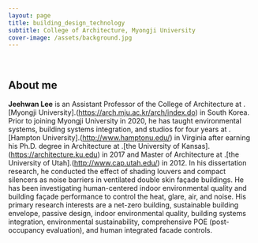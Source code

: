```yaml
---
layout: page
title: building_design_technology
subtitle: College of Architecture, Myongji University
cover-image: /assets/background.jpg
---
```


<br/>

## About me

**Jeehwan Lee** is an Assistant Professor of the College of Architecture at .[Myongji University].(https://arch.mju.ac.kr/arch/index.do) in South Korea. Prior to joining Myongji University in 2020, he has taught environmental systems, building systems integration, and studios for four years at .[Hampton University].(http://www.hamptonu.edu/) in Virginia after earning his Ph.D. degree in Architecture at .[the University of Kansas].(https://architecture.ku.edu) in 2017 and Master of Architecture at .[the University of Utah].(http://www.cap.utah.edu/) in 2012. In his dissertation research, he conducted the effect of shading louvers and compact silencers as noise barriers in ventilated double skin façade buildings. He has been investigating human-centered indoor environmental quality and building façade performance to control the heat, glare, air, and noise. His primary research interests are a net-zero building, sustainable building envelope, passive design, indoor environmental quality, building systems integration, environmental sustainability, comprehensive POE (post-occupancy evaluation), and human integrated facade controls.



